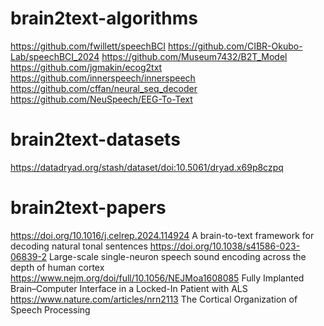 # brain2text-algorithms
https://github.com/fwillett/speechBCI
https://github.com/CIBR-Okubo-Lab/speechBCI_2024
https://github.com/Museum7432/B2T_Model
https://github.com/jgmakin/ecog2txt
https://github.com/innerspeech/innerspeech
https://github.com/cffan/neural_seq_decoder
https://github.com/NeuSpeech/EEG-To-Text

# brain2text-datasets
https://datadryad.org/stash/dataset/doi:10.5061/dryad.x69p8czpq

# brain2text-papers
https://doi.org/10.1016/j.celrep.2024.114924 A brain-to-text framework for decoding natural tonal sentences
https://doi.org/10.1038/s41586-023-06839-2 Large-scale single-neuron speech sound encoding across the depth of human cortex
https://www.nejm.org/doi/full/10.1056/NEJMoa1608085 Fully Implanted Brain–Computer Interface in a Locked-In Patient with ALS
https://www.nature.com/articles/nrn2113 The Cortical Organization of Speech Processing 
